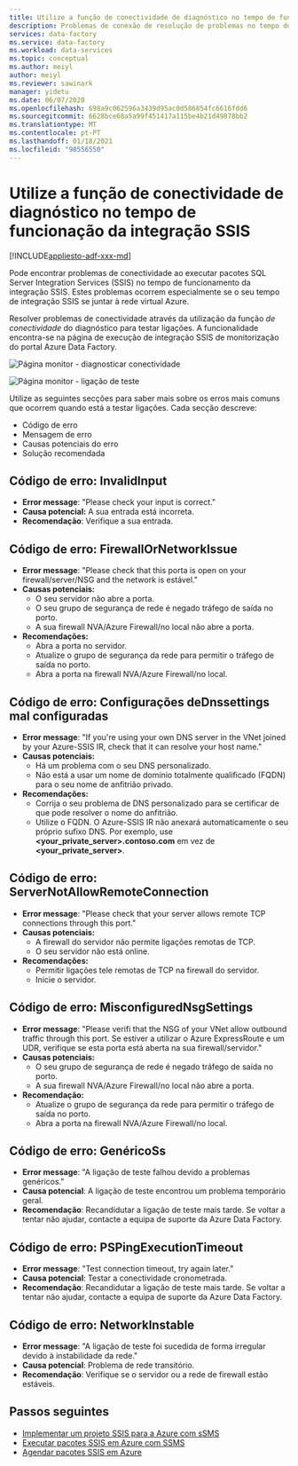 ```yaml
---
title: Utilize a função de conectividade de diagnóstico no tempo de funcionação da integração SSIS
description: Problemas de conexão de resolução de problemas no tempo de funcionação da integração SSIS utilizando a função de conectividade do diagnóstico.
services: data-factory
ms.service: data-factory
ms.workload: data-services
ms.topic: conceptual
ms.author: meiyl
author: meiyl
ms.reviewer: sawinark
manager: yidetu
ms.date: 06/07/2020
ms.openlocfilehash: 698a9c062596a3439d95ac0d586854fc6616fdd6
ms.sourcegitcommit: 6628bce68a5a99f451417a115be4b21d49878bb2
ms.translationtype: MT
ms.contentlocale: pt-PT
ms.lasthandoff: 01/18/2021
ms.locfileid: "98556550"
---
```

# <a name="use-the-diagnose-connectivity-feature-in-the-ssis-integration-runtime"></a>Utilize a função de conectividade de diagnóstico no tempo de funcionação da integração SSIS

[!INCLUDE[appliesto-adf-xxx-md](includes/appliesto-adf-xxx-md.md)]

Pode encontrar problemas de conectividade ao executar pacotes SQL Server Integration Services (SSIS) no tempo de funcionamento da integração SSIS. Estes problemas ocorrem especialmente se o seu tempo de integração SSIS se juntar à rede virtual Azure.

Resolver problemas de conectividade através da utilização da função *de conectividade* do diagnóstico para testar ligações. A funcionalidade encontra-se na página de execução de integração SSIS de monitorização do portal Azure Data Factory.

 ![Página monitor - diagnosticar conectividade](media/ssis-integration-runtime-diagnose-connectivity-faq/ssis-monitor-diagnose-connectivity.png)

 ![Página monitor - ligação de teste](media/ssis-integration-runtime-diagnose-connectivity-faq/ssis-monitor-test-connection.png)

Utilize as seguintes secções para saber mais sobre os erros mais comuns que ocorrem quando está a testar ligações. Cada secção descreve:

- Código de erro
- Mensagem de erro
- Causas potenciais do erro
- Solução recomendada

## <a name="error-code-invalidinput"></a>Código de erro: InvalidInput

- **Error message**: "Please check your input is correct."
- **Causa potencial:** A sua entrada está incorreta.
- **Recomendação**: Verifique a sua entrada.

## <a name="error-code-firewallornetworkissue"></a>Código de erro: FirewallOrNetworkIssue

- **Error message**: "Please check that this porta is open on your firewall/server/NSG and the network is estável."
- **Causas potenciais:**
  - O seu servidor não abre a porta.
  - O seu grupo de segurança de rede é negado tráfego de saída no porto.
  - A sua firewall NVA/Azure Firewall/no local não abre a porta.
- **Recomendações:**
  - Abra a porta no servidor.
  - Atualize o grupo de segurança da rede para permitir o tráfego de saída no porto.
  - Abra a porta na firewall NVA/Azure Firewall/no local.

## <a name="error-code-misconfigureddnssettings"></a>Código de erro: Configurações deDnssettings mal configuradas

- **Error message**: "If you're using your own DNS server in the VNet joined by your Azure-SSIS IR, check that it can resolve your host name."
- **Causas potenciais:**
  -  Há um problema com o seu DNS personalizado.
  -  Não está a usar um nome de domínio totalmente qualificado (FQDN) para o seu nome de anfitrião privado.
- **Recomendações:**
  -  Corrija o seu problema de DNS personalizado para se certificar de que pode resolver o nome do anfitrião.
  -  Utilize o FQDN. O Azure-SSIS IR não anexará automaticamente o seu próprio sufixo DNS. Por exemplo, use **<your_private_server>.contoso.com** em vez de **<your_private_server>**.

## <a name="error-code-servernotallowremoteconnection"></a>Código de erro: ServerNotAllowRemoteConnection

- **Error message**: "Please check that your server allows remote TCP connections through this port."
- **Causas potenciais:**
  -  A firewall do servidor não permite ligações remotas de TCP.
  -  O seu servidor não está online.
- **Recomendações:**
  -  Permitir ligações tele remotas de TCP na firewall do servidor.
  -  Inicie o servidor.
   
## <a name="error-code-misconfigurednsgsettings"></a>Código de erro: MisconfiguredNsgSettings

- **Error message**: "Please verifi that the NSG of your VNet allow outbound traffic through this port. Se estiver a utilizar o Azure ExpressRoute e um UDR, verifique se esta porta está aberta na sua firewall/servidor."
- **Causas potenciais:**
  -  O seu grupo de segurança de rede é negado tráfego de saída no porto.
  -  A sua firewall NVA/Azure Firewall/no local não abre a porta.
- **Recomendação:**
  -  Atualize o grupo de segurança da rede para permitir o tráfego de saída no porto.
  -  Abra a porta na firewall NVA/Azure Firewall/no local.

## <a name="error-code-genericissues"></a>Código de erro: GenéricoSs

- **Error message**: "A ligação de teste falhou devido a problemas genéricos."
- **Causa potencial**: A ligação de teste encontrou um problema temporário geral.
- **Recomendação**: Recandidutar a ligação de teste mais tarde. Se voltar a tentar não ajudar, contacte a equipa de suporte da Azure Data Factory.

## <a name="error-code-pspingexecutiontimeout"></a>Código de erro: PSPingExecutionTimeout

- **Error message**: "Test connection timeout, try again later."
- **Causa potencial**: Testar a conectividade cronometrada.
- **Recomendação**: Recandidutar a ligação de teste mais tarde. Se voltar a tentar não ajudar, contacte a equipa de suporte da Azure Data Factory.

## <a name="error-code-networkinstable"></a>Código de erro: NetworkInstable

- **Error message**: "A ligação de teste foi sucedida de forma irregular devido à instabilidade da rede."
- **Causa potencial**: Problema de rede transitório.
- **Recomendação**: Verifique se o servidor ou a rede de firewall estão estáveis.

## <a name="next-steps"></a>Passos seguintes

- [Implementar um projeto SSIS para a Azure com sSMS](/sql/integration-services/ssis-quickstart-deploy-ssms)
- [Executar pacotes SSIS em Azure com SSMS](/sql/integration-services/ssis-quickstart-run-ssms)
- [Agendar pacotes SSIS em Azure](/sql/integration-services/lift-shift/ssis-azure-schedule-packages-ssms)